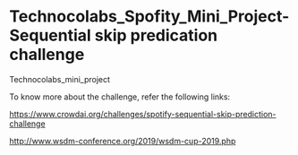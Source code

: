 # Technocolabs_Spofity_Mini_Project-Sequential skip predication challenge
Technocolabs_mini_project


To know more about the challenge, refer the following links:

https://www.crowdai.org/challenges/spotify-sequential-skip-prediction-challenge


http://www.wsdm-conference.org/2019/wsdm-cup-2019.php
